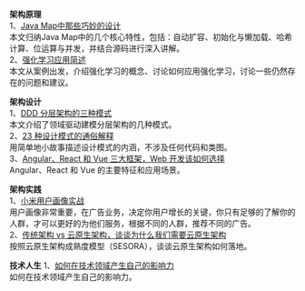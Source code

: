 **架构原理**  
1、[Java Map中那些巧妙的设计](https://mp.weixin.qq.com/s/7UTEHA6pdHeitg1htzdcRw)  
本文归纳Java Map中的几个核心特性，包括：自动扩容、初始化与懒加载、哈希计算、位运算与并发，并结合源码进行深入讲解。  
2、[强化学习应用简述](https://mp.weixin.qq.com/s/nIamU9q361TEAI3xuCZ9Vw)  
本文从案例出发，介绍强化学习的概念、讨论如何应用强化学习，讨论一些仍然存在的问题和建议。  

**架构设计**  
1、[DDD 分层架构的三种模式](https://mp.weixin.qq.com/s/ngUAfJI77NHN9DzkWZzskA)  
本文介绍了领域驱动建模分层架构的几种模式。  
2、[23 种设计模式的通俗解释](https://mp.weixin.qq.com/s/fn8Saq6_cealgZex77nhOg)  
用简单地小故事描述设计模式的内涵，不涉及任何代码和类图。  
3、[Angular、React 和 Vue 三大框架，Web 开发该如何选择](https://mp.weixin.qq.com/s/gMcvkC5S0m593iZFyoARIA)  
Angular、React 和 Vue 的主要特征和应用场景。  

**架构实践**  
1、[小米用户画像实战](https://mp.weixin.qq.com/s/uSauOHUMLkNjdzDa5eUq9g)  
用户画像非常重要，在广告业务，决定你用户增长的关键，你只有足够的了解你的人群，才可以更好的为他们服务，根据不同的人群，推荐不同的广告。  
2、[传统架构 vs 云原生架构，谈谈为什么我们需要云原生架构](https://mp.weixin.qq.com/s/zOlQ07dCLRy_cHTTai6V1g)  
按照云原生架构成熟度模型（SESORA），谈谈云原生架构如何落地。    

**技术人生**
1、[如何在技术领域产生自己的影响力](https://mp.weixin.qq.com/s/9pATfrpSovchlElH7xn9Ow)  
如何在技术领域产生自己的影响力。
